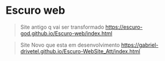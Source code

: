 # Escuro web
> Site antigo q vai ser transformado
https://escuro-god.github.io/Escuro-web/index.html

> Site Novo que esta em desenvolvimento
https://gabriel-drivetel.github.io/Escuro-WebSite_Att/index.html
